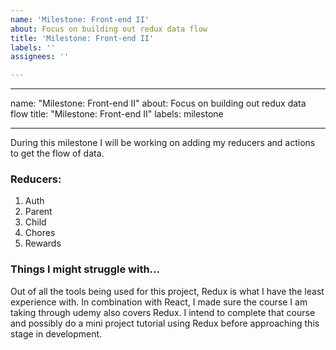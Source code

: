```yaml
---
name: 'Milestone: Front-end II'
about: Focus on building out redux data flow
title: 'Milestone: Front-end II'
labels: ''
assignees: ''

---
```


---

name: "Milestone: Front-end II"
about: Focus on building out redux data flow
title: "Milestone: Front-end II"
labels: milestone

---

During this milestone I will be working on adding my reducers and actions to get the flow of data.

###  Reducers:
1. Auth
2. Parent
3. Child
4. Chores
5. Rewards

### Things I might struggle with...
Out of all the tools being used for this project, Redux is what I have the least experience with. In combination with React, I made sure the course I am taking through udemy also covers Redux. I intend to complete that course and possibly do a mini project tutorial using Redux before approaching this stage in development.